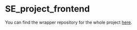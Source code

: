 # SE_project_frontend

You can find the wrapper repository for the whole project [here](https://github.com/KissBorbala/SE_project).
